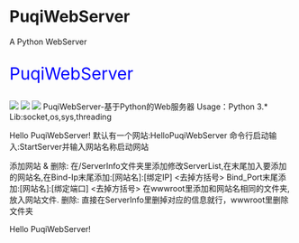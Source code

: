 # PuqiWebServer
 A Python WebServer
<p style="font-size:30px;color:blue">PuqiWebServer</p>
<img src="https://img.shields.io/badge/-WebServer-ff69b4">
<img src="https://img.shields.io/static/v1?label=&message=Python&color=important&style=for-the-badge&logo=appveyor">
<img src="https://img.shields.io/static/v1?label=&message=PuqiWebServer&color=9cf&?style=flat-square&logo=appveyor">
PuqiWebServer-基于Python的Web服务器
Usage：Python 3.* Lib:socket,os,sys,threading

Hello PuqiWebServer!
默认有一个网站:HelloPuqiWebServer
命令行启动输入:StartServer并输入网站名称启动网站

添加网站 & 删除:
在/ServerInfo文件夹里添加修改ServerList,在末尾加入要添加的网站名,在Bind-Ip末尾添加:[网站名]:[绑定IP] <去掉方括号>
Bind_Port末尾添加:[网站名]:[绑定端口] <去掉方括号> 在wwwroot里添加和网站名相同的文件夹,放入网站文件.
删除: 直接在ServerInfo里删掉对应的信息就行，wwwroot里删除文件夹

Hello PuqiWebServer!